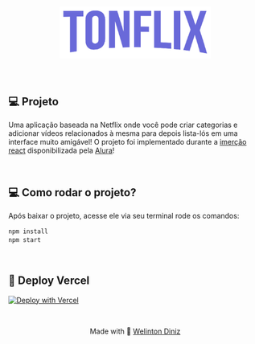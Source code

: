 <h1 align="center">
    <img alt="TonFlix" src="./src/assets/Logo.png" width="300px"/>
</h1>

<br/>

## 💻 Projeto

Uma aplicação baseada na Netflix onde você pode criar categorias e adicionar vídeos relacionados à mesma para depois lista-lós em uma interface muito amigável! O projeto foi implementado durante a [imerção react](https://www.alura.com.br/imersao-react) disponibilizada pela [Alura](https://www.alura.com.br/)!

<br />

## 💻 Como rodar o projeto?

Após baixar o projeto, acesse ele via seu terminal rode os comandos:

```sh
npm install
npm start
```

<br />

## 🔨 Deploy Vercel

[![Deploy with Vercel](https://vercel.com/button?color=000)](https://tonflix.vercel.app/)

<br />

<p align="center">
  Made with 💙  <a href="https://www.linkedin.com/in/welintondiniz/"> Welinton Diniz </a>
</p>
